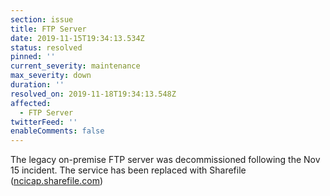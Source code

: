 ```yaml
---
section: issue
title: FTP Server
date: 2019-11-15T19:34:13.534Z
status: resolved
pinned: ''
current_severity: maintenance
max_severity: down
duration: ''
resolved_on: 2019-11-18T19:34:13.548Z
affected:
  - FTP Server
twitterFeed: ''
enableComments: false
---
```

The legacy on-premise FTP server was decommissioned following the Nov 15 incident.  The service has been replaced with Sharefile ([ncicap.sharefile.com](https://ncicap.sharefile.com))
